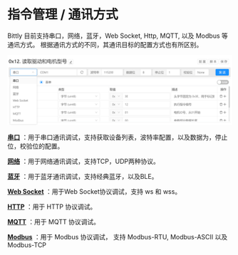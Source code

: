 # 指令管理 / 通讯方式

Bittly 目前支持串口，网络，蓝牙，Web Socket, Http, MQTT, 以及 Modbus 等通讯方式。 根据通讯方式的不同，其通讯目标的配置方式也有所区别。

![Bittly 通讯方式选择下拉框](res/2022072417365301.png)

[**串口**](/manual/directive-communicator-serialport) ：用于串口通讯调试，支持获取设备列表，波特率配置，以及数据为，停止位，校验位的配置。

[**网络**](/manual/directive-communicator-network) ：用于网络通讯调试，支持TCP，UDP两种协议。

[**蓝牙**](/manual/directive-communicator-bluetooth) ：用于蓝牙通讯调试，支持经典蓝牙，以及BLE。

[**Web Socket**](/manual/directive-communicator-websocket) ：用于Web Socket协议调试，支持 ws 和 wss。

[**HTTP**](/manual/directive-communicator-http) ：用于 HTTP 协议调试。

[**MQTT**](/manual/directive-communicator-mqtt) ：用于 MQTT 协议调试。

**[Modbus](/manual/directive-communicator-modbus)** ：用于 Modbus 协议调试， 支持 Modbus-RTU, Modbus-ASCII 以及 Modbus-TCP


